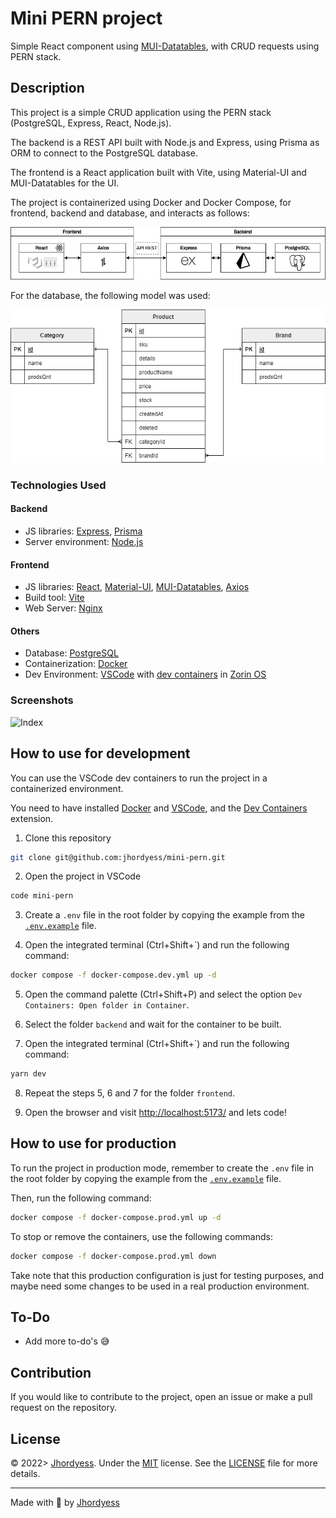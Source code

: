 # Mini PERN project

Simple React component using [MUI-Datatables](https://github.com/gregnb/mui-datatables), with CRUD requests using PERN stack.

## Description

This project is a simple CRUD application using the PERN stack (PostgreSQL, Express, React, Node.js).

The backend is a REST API built with Node.js and Express, using Prisma as ORM to connect to the PostgreSQL database.

The frontend is a React application built with Vite, using Material-UI and MUI-Datatables for the UI.

The project is containerized using Docker and Docker Compose, for frontend, backend and database, and interacts as follows:

![Interaction](./docs/interaction.drawio.png)

For the database, the following model was used:

![Logical model](./docs/logical_model.drawio.png)

### Technologies Used

#### Backend

- JS libraries: [Express](http://expressjs.com/), [Prisma](https://www.prisma.io/)
- Server environment: [Node.js](https://nodejs.org/en/)

#### Frontend

- JS libraries: [React](https://reactjs.org/), [Material-UI](https://mui.com/), [MUI-Datatables](https://github.com/gregnb/mui-datatables), [Axios](https://axios-http.com/)
- Build tool: [Vite](https://vitejs.dev/)
- Web Server: [Nginx](https://www.nginx.com/)

#### Others

- Database: [PostgreSQL](https://www.postgresql.org/)
- Containerization: [Docker](https://www.docker.com/)
- Dev Environment: [VSCode](https://code.visualstudio.com/) with [dev containers](https://code.visualstudio.com/docs/remote/containers) in [Zorin OS](https://zorinos.com/)

### Screenshots

![Index](https://res.cloudinary.com/jhordyess/image/upload/v1669164609/mini-pern/Screenshot.png)

## How to use for development

You can use the VSCode dev containers to run the project in a containerized environment.

You need to have installed [Docker](https://www.docker.com/) and [VSCode](https://code.visualstudio.com/), and the [Dev Containers](https://marketplace.visualstudio.com/items?itemName=ms-vscode-remote.remote-containers) extension.

1. Clone this repository

```bash
git clone git@github.com:jhordyess/mini-pern.git
```

2. Open the project in VSCode

```bash
code mini-pern
```

3. Create a `.env` file in the root folder by copying the example from the [`.env.example`](./.env.example) file.

4. Open the integrated terminal (Ctrl+Shift+`) and run the following command:

```bash
docker compose -f docker-compose.dev.yml up -d
```

5. Open the command palette (Ctrl+Shift+P) and select the option `Dev Containers: Open folder in Container`.

6. Select the folder `backend` and wait for the container to be built.

7. Open the integrated terminal (Ctrl+Shift+`) and run the following command:

```bash
yarn dev
```

8. Repeat the steps 5, 6 and 7 for the folder `frontend`.

9. Open the browser and visit <http://localhost:5173/> and lets code!

## How to use for production

To run the project in production mode, remember to create the `.env` file in the root folder by copying the example from the [`.env.example`](./.env.example) file.

Then, run the following command:

```bash
docker compose -f docker-compose.prod.yml up -d
```

To stop or remove the containers, use the following commands:

```bash
docker compose -f docker-compose.prod.yml down
```

Take note that this production configuration is just for testing purposes, and maybe need some changes to be used in a real production environment.

## To-Do

- Add more to-do's 😅

## Contribution

If you would like to contribute to the project, open an issue or make a pull request on the repository.

## License

© 2022> [Jhordyess](https://github.com/jhordyess). Under the [MIT](https://choosealicense.com/licenses/mit/) license. See the [LICENSE](./LICENSE) file for more details.

---

Made with 💪 by [Jhordyess](https://www.jhordyess.com/)
